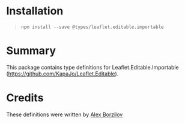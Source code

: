 # Installation
> `npm install --save @types/leaflet.editable.importable`

# Summary
This package contains type definitions for Leaflet.Editable.Importable (https://github.com/KapaJo/Leaflet.Editable).

# Credits
These definitions were written by [Alex Borzilov](https://github.com/KapaJo)

